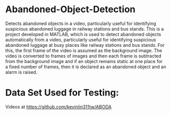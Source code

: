 # Abandoned-Object-Detection
Detects abandoned objects in a video, particularly useful for identifying suspicious abandoned luggage in railway stations and bus stands.
This is a project developed in MATLAB, which is used to detect abandoned objects automatically from a video, particularly useful for identifying suspicious abandoned luggage at busy places like railway stations and bus stands. For this, the first frame of the video is assumed as the background image. The video is converted to frames of images and then each frame is subtracted from the background image and if an object remains static at one place for a fixed number of frames, then it is declared as an abandoned object and an alarm is raised.

# Data Set Used for Testing:
  Videos at https://github.com/kevinlin311tw/ABODA
